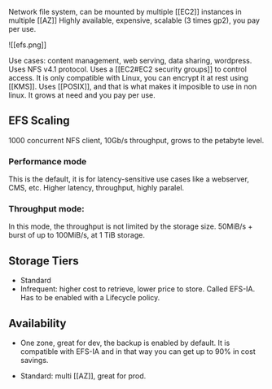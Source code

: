 Network file system, can be mounted by multiple [[EC2]] instances in multiple [[AZ]]
Highly available, expensive, scalable (3 times gp2), you pay per use.

![[efs.png]]

Use cases: content management, web serving, data sharing, wordpress.
Uses NFS v4.1 protocol.
Uses a [[EC2#EC2 security groups]] to control access. It is only compatible with Linux, you can encrypt it at rest using [[KMS]].
Uses [[POSIX]], and that is what makes it imposible to use in non linux.
It grows at need and you pay per use.

## EFS Scaling
1000 concurrent NFS client, 10Gb/s throughput, grows to the petabyte level.

### Performance mode

This is the default, it is for latency-sensitive use cases like a webserver, CMS, etc. Higher latency, throughput, highly paralel.

### Throughput mode:
In this mode, the throughput is not limited by the storage size. 50MiB/s + burst of up to 100MiB/s, at 1 TiB storage.

## Storage Tiers
- Standard
- Infrequent: higher cost to retrieve, lower price to store. Called EFS-IA. Has to be enabled with a Lifecycle policy.

## Availability

- One zone, great for dev, the backup is enabled by default. It is compatible with EFS-IA and in that way you can get up to 90% in cost savings.

- Standard: multi [[AZ]], great for prod.